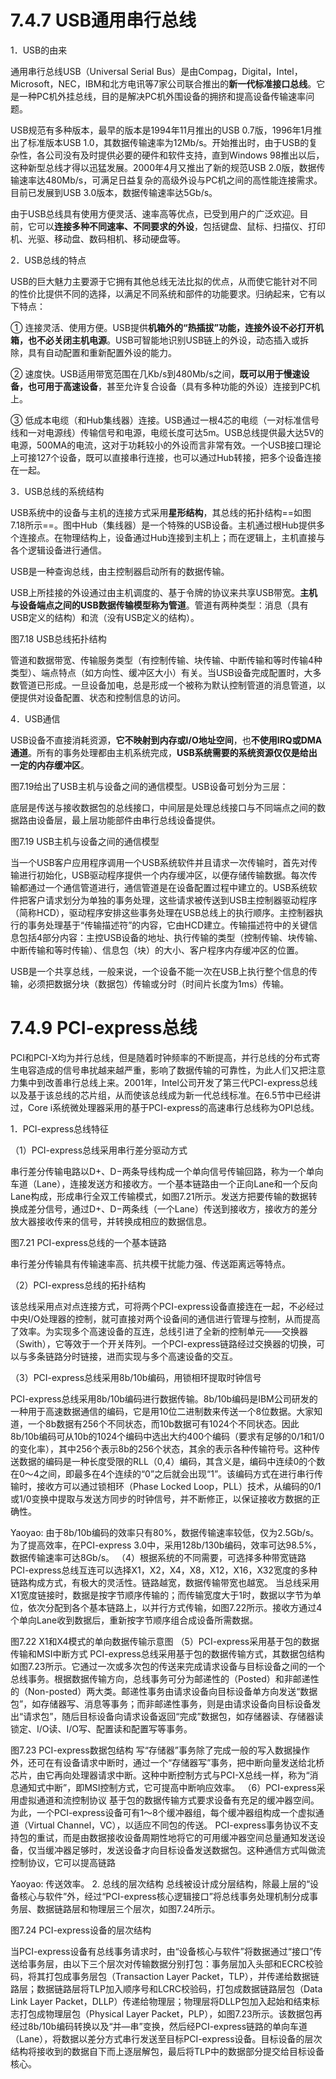# 7.4.7 USB通用串行总线

1．USB的由来

通用串行总线USB（Universal Serial Bus）是由Compag，Digital，Intel，Microsoft，NEC，IBM和北方电讯等7家公司联合推出的**新一代标准接口总线**。它是一种PC机外挂总线，目的是解决PC机外围设备的拥挤和提高设备传输速率问题。

USB规范有多种版本，最早的版本是1994年11月推出的USB 0.7版，1996年1月推出了标准版本USB 1.0，其数据传输速率为12Mb/s。开始推出时，由于USB的复杂性，各公司没有及时提供必要的硬件和软件支持，直到Windows 98推出以后，这种新型总线才得以迅猛发展。2000年4月又推出了新的规范USB 2.0版，数据传输速率达480Mb/s，可满足日益复杂的高级外设与PC机之间的高性能连接需求。目前已发展到USB 3.0版本，数据传输速率达5Gb/s。

由于USB总线具有使用方便灵活、速率高等优点，已受到用户的广泛欢迎。目前，它可以**连接多种不同速率、不同要求的外设**，包括键盘、鼠标、扫描仪、打印机、光驱、移动盘、数码相机、移动硬盘等。

2．USB总线的特点

USB的巨大魅力主要源于它拥有其他总线无法比拟的优点，从而使它能针对不同的性价比提供不同的选择，以满足不同系统和部件的功能要求。归纳起来，它有以下特点：

① 连接灵活、使用方便。USB提供**机箱外的“热插拔”功能，连接外设不必打开机箱，也不必关闭主机电源**。USB可智能地识别USB链上的外设，动态插入或拆除，具有自动配置和重新配置外设的能力。

② 速度快。USB适用带宽范围在几Kb/s到480Mb/s之间，**既可以用于慢速设备，也可用于高速设备**，甚至允许复合设备（具有多种功能的外设）连接到PC机上。

③ 低成本电缆（和Hub集线器）连接。USB通过一根4芯的电缆（一对标准信号线和一对电源线）传输信号和电源，电缆长度可达5m。USB总线提供最大达5V的电源，500MA的电流，这对于功耗较小的外设而言非常有效。一个USB接口理论上可接127个设备，既可以直接串行连接，也可以通过Hub转接，把多个设备连接在一起。

3．USB总线的系统结构

USB系统中的设备与主机的连接方式采用**星形结构**，其总线的拓扑结构==如图7.18所示==。图中Hub（集线器）是一个特殊的USB设备。主机通过根Hub提供多个连接点。在物理结构上，设备通过Hub连接到主机上；而在逻辑上，主机直接与各个逻辑设备进行通信。

USB是一种查询总线，由主控制器启动所有的数据传输。

USB上所挂接的外设通过由主机调度的、基于令牌的协议来共享USB带宽。**主机与设备端点之间的USB数据传输模型称为管道**。管道有两种类型：消息（具有USB定义的结构）和流（没有USB定义的结构）。

图7.18 USB总线拓扑结构

管道和数据带宽、传输服务类型（有控制传输、块传输、中断传输和等时传输4种类型）、端点特点（如方向性、缓冲区大小）有关。当USB设备完成配置时，大多数管道已形成。一旦设备加电，总是形成一个被称为默认控制管道的消息管道，以便提供对设备配置、状态和控制信息的访问。

4．USB通信

USB设备不直接消耗资源，**它不映射到内存或I/O地址空间**，也**不使用IRQ或DMA通道**。所有的事务处理都由主机系统完成，**USB系统需要的系统资源仅仅是给出一定的内存缓冲区**。

图7.19给出了USB主机与设备之间的通信模型。USB设备可划分为三层：

底层是传送与接收数据包的总线接口，中间层是处理总线接口与不同端点之间的数据路由设备层，最上层功能部件由串行总线设备提供。

图7.19 USB主机与设备之间的通信模型

当一个USB客户应用程序调用一个USB系统软件并且请求一次传输时，首先对传输进行初始化，USB驱动程序提供一个内存缓冲区，以便存储传输数据。每次传输都通过一个通信管道进行，通信管道是在设备配置过程中建立的。USB系统软件把客户请求划分为单独的事务处理，这些请求被传送到USB主控制器驱动程序（简称HCD），驱动程序安排这些事务处理在USB总线上的执行顺序。主控制器执行的事务处理基于“传输描述符”的内容，它由HCD建立。传输描述符中的关键信息包括4部分内容：主控USB设备的地址、执行传输的类型（控制传输、块传输、中断传输和等时传输）、信息包（块）的大小、客户程序内存缓冲区的位置。

USB是一个共享总线，一般来说，一个设备不能一次在USB上执行整个信息的传输，必须把数据分块（数据包）传输或分时（时间片长度为1ms）传输。



# 7.4.9 PCI-express总线

PCI和PCI-X均为并行总线，但是随着时钟频率的不断提高，并行总线的分布式寄生电容造成的信号串扰越来越严重，影响了数据传输的可靠性，为此人们又把注意力集中到改善串行总线上来。2001年，Intel公司开发了第三代PCI-express总线以及基于该总线的芯片组，从而使该总线成为新一代总线标准。在6.5节中已经讲过，Core i系统微处理器采用的基于PCI-express的高速串行总线称为OPI总线。

1．PCI-express总线特征

（1）PCI-express总线采用串行差分驱动方式

串行差分传输电路以D+、D−两条导线构成一个单向信号传输回路，称为一个单向车道（Lane），连接发送方和接收方。一个基本链路由一个正向Lane和一个反向Lane构成，形成串行全双工传输模式，如图7.21所示。发送方把要传输的数据转换成差分信号，通过D+、D−两条线（一个Lane）传送到接收方，接收方的差分放大器接收传来的信号，并转换成相应的数据信息。

图7.21 PCI-express总线的一个基本链路

串行差分传输具有传输速率高、抗共模干扰能力强、传送距离远等特点。

（2）PCI-express总线的拓扑结构

该总线采用点对点连接方式，可将两个PCI-express设备直接连在一起，不必经过中央I/O处理器的控制，就可直接对两个设备间的通信进行管理与控制，从而提高了效率。为实现多个高速设备的互连，总线引进了全新的控制单元——交换器（Swith），它等效于一个开关阵列。一个PCI-express链路经过交换器的切换，可以与多条链路分时链接，进而实现与多个高速设备的交互。

（3）PCI-express总线采用8b/10b编码，用锁相环提取时钟信号

PCI-express总线采用8b/10b编码进行数据传输。8b/10b编码是IBM公司研发的一种用于高速数据通信的编码，它是用10位二进制数来传送一个8位数据。大家知道，一个8b数据有256个不同状态，而10b数据可有1024个不同状态。因此8b/10b编码可从10b的1024个编码中选出大约400个编码（要求有足够的0/1和1/0的变化率），其中256个表示8b的256个状态，其余的表示各种传输符号。这种传送数据的编码是一种长度受限的RLL（0,4）编码，其含义是，编码中连续0的个数在0～4之间，即最多在4个连续的“0”之后就会出现“1”。该编码方式在进行串行传输时，接收方可以通过锁相环（Phase Locked Loop，PLL）技术，从编码的0/1或1/0变换中提取与发送方同步的时钟信号，并不断修正，以保证接收方数据的正确性。

Yaoyao:
由于8b/10b编码的效率只有80%，数据传输速率较低，仅为2.5Gb/s。为了提高效率，在PCI-express 3.0中，采用128b/130b编码，效率可达98.5%，数据传输速率可达8Gb/s。
（4）根据系统的不同需要，可选择多种带宽链路
PCI-express总线互连可以选择X1，X2，X4，X8，X12，X16，X32宽度的多种链路构成方式，有极大的灵活性。链路越宽，数据传输带宽也越宽。
当总线采用X1宽度链接时，数据是按字节顺序传输的；而传输宽度大于1时，数据以字节为单位，依次分配到各个基本链路上，以并行方式传输，如图7.22所示。接收方通过4个单向Lane收到数据后，重新按字节顺序组合成设备所需数据。

图7.22 X1和X4模式的单向数据传输示意图
（5）PCI-express采用基于包的数据传输和MSI中断方式
PCI-express总线采用基于包的数据传输方式，其数据包结构如图7.23所示。它通过一次或多次包的传送来完成请求设备与目标设备之间的一个总线事务。根据数据传输方向，总线事务可分为邮递性的（Posted）和非邮递性的（Non-posted）两大类。邮递性事务由请求设备向目标设备单方向发送“数据包”，如存储器写、消息等事务；而非邮递性事务，则是由请求设备向目标设备发出“请求包”，随后目标设备向请求设备返回“完成”数据包，如存储器读、存储器读锁定、I/O读、I/O写、配置读和配置写等事务。

图7.23 PCI-express数据包结构
写“存储器”事务除了完成一般的写入数据操作外，还可在有设备请求中断时，通过一个“存储器写”事务，把中断向量发送给北桥芯片，由它再向处理器请求中断。这种中断控制方式与PCI-X总线一样，称为“消息通知式中断”，即MSI控制方式，它可提高中断响应效率。
（6）PCI-express采用虚拟通道和流控制协议
基于包的数据传输方式要求设备有充足的缓冲器空间。为此，一个PCI-express设备可有1～8个缓冲器组，每个缓冲器组构成一个虚拟通道（Virtual Channel，VC），以适应不同包的传送。
PCI-express事务协议不支持包的重试，而是由数据接收设备周期性地将它的可用缓冲器空间总量通知发送设备，仅当缓冲器足够时，发送设备才向目标设备发送数据包。这种通信方式叫做流控制协议，它可以提高链路

Yaoyao:
传送效率。
2. 总线的层次结构
总线被设计成分层结构，除最上层的“设备核心与软件”外，经过“PCI-express核心逻辑接口”将总线事务处理机制分成事务层、数据链路层和物理层三个层次，如图7.24所示。

图7.24 PCI-express设备的层次结构

当PCI-express设备有总线事务请求时，由“设备核心与软件”将数据通过“接口”传送给事务层，由以下三个层次对传输数据分别打包：事务层加入头部和ECRC校验码，将其打包成事务层包（Transaction Layer Packet，TLP），并传递给数据链路层；数据链路层将TLP加入顺序号和LCRC校验码，打包成数据链路层包（Data Link Layer Packet，DLLP）传递给物理层；物理层将DLLP包加入起始和结束标志打包成物理层包（Physical Layer Packet，PLP），如图7.23所示。该数据包再经过8b/10b编码转换以及“并—串”变换，然后经PCI-express链路的单向车道（Lane），将数据以差分方式串行发送至目标PCI-express设备。目标设备的层次结构将接收到的数据自下而上逐层解包，最后将TLP中的数据部分提交给目标设备核心。

